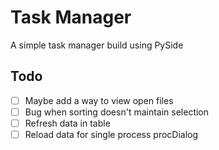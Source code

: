 # Task Manager
A simple task manager build using PySide

## Todo
- [ ] Maybe add a way to view open files
- [ ] Bug when sorting doesn't maintain selection
- [ ] Refresh data in table
- [ ] Reload data for single process procDialog
